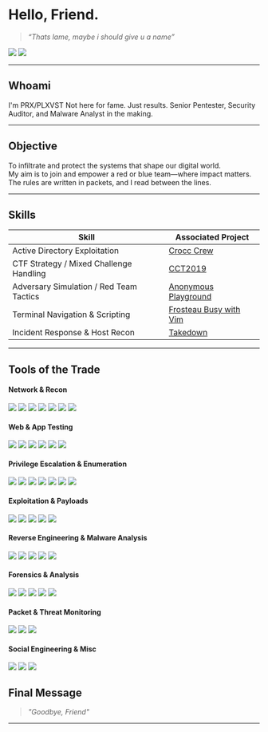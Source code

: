 # Hello, Friend.

> _“Thats lame, maybe i should give u a name”_

<a href="https://tryhackme.com/p/PRX"><img src="https://img.shields.io/badge/-TryHackMe%20Profile-darkred?&style=for-the-badge&logo=TryHackMe&logoColor=white" /></a>
<a href="https://linkedin.com"><img src="https://img.shields.io/badge/-LinkedIn-0072b1?&style=for-the-badge&logo=linkedin&logoColor=white" /></a>

---

## Whoami
I'm PRX/PLXVST
Not here for fame. Just results.
Senior Pentester, Security Auditor, and Malware Analyst in the making.   

---

## Objective
To infiltrate and protect the systems that shape our digital world.  
My aim is to join and empower a red or blue team—where impact matters.  
The rules are written in packets, and I read between the lines.

---

## Skills

| Skill                                         | Associated Project            |
|-----------------------------------------------|-------------------------------|
| Active Directory Exploitation                    | [Crocc Crew](https://tryhackme.com/room/crocccrew) |
| CTF Strategy / Mixed Challenge Handling          | [CCT2019](https://tryhackme.com/room/cct2019) |
| Adversary Simulation / Red Team Tactics          | [Anonymous Playground](https://tryhackme.com/room/anonymousplayground) |
| Terminal Navigation & Scripting                  | [Frosteau Busy with Vim](https://tryhackme.com/room/busyvimfrosteau) |
| Incident Response & Host Recon                   | [Takedown](https://tryhackme.com/room/takedown) |

---

## Tools of the Trade

#### Network & Recon
<div>
  <img src="https://img.shields.io/badge/-Nmap-0055A4?&style=for-the-badge&logo=gnometerminal&logoColor=white" />
  <img src="https://img.shields.io/badge/-Wireshark-1679A7?&style=for-the-badge&logo=Wireshark&logoColor=white" />
  <img src="https://img.shields.io/badge/-Masscan-FF3366?&style=for-the-badge&logo=gnometerminal&logoColor=white" />
  <img src="https://img.shields.io/badge/-Amass-8800AA?&style=for-the-badge&logo=gnometerminal&logoColor=white" />
  <img src="https://img.shields.io/badge/-Shodan-000000?&style=for-the-badge&logo=shodan&logoColor=white" />
  <img src="https://img.shields.io/badge/-Ffuf-FF4444?&style=for-the-badge&logo=gnometerminal&logoColor=white" />
  <img src="https://img.shields.io/badge/-Gobuster-444444?&style=for-the-badge&logo=gnometerminal&logoColor=white" />
</div>

#### Web & App Testing
<div>
  <img src="https://img.shields.io/badge/-Burp_Suite-FF6600?&style=for-the-badge&logo=burpsuite&logoColor=white" />
  <img src="https://img.shields.io/badge/-OWASP_ZAP-000000?&style=for-the-badge&logo=owasp&logoColor=white" />
  <img src="https://img.shields.io/badge/-SQLmap-8A0000?&style=for-the-badge&logo=gnometerminal&logoColor=white" />
  <img src="https://img.shields.io/badge/-Postman-FF6C37?&style=for-the-badge&logo=postman&logoColor=white" />
  <img src="https://img.shields.io/badge/-Dirb-B22222?&style=for-the-badge&logo=linux&logoColor=white" />
  <img src="https://img.shields.io/badge/-Nikto-4B0082?&style=for-the-badge&logo=linux&logoColor=white" />
</div>

#### Privilege Escalation & Enumeration
<div>
  <img src="https://img.shields.io/badge/-LinPEAS-00FF00?&style=for-the-badge&logo=linux&logoColor=black" />
  <img src="https://img.shields.io/badge/-WinPEAS-00CCFF?&style=for-the-badge&logo=windows&logoColor=black" />
  <img src="https://img.shields.io/badge/-BloodHound-990000?&style=for-the-badge&logo=neo4j&logoColor=white" />
  <img src="https://img.shields.io/badge/-PowerView-4169E1?&style=for-the-badge&logo=windows&logoColor=white" />
  <img src="https://img.shields.io/badge/-Seatbelt-483D8B?&style=for-the-badge&logo=windows&logoColor=white" />
  <img src="https://img.shields.io/badge/-CrackMapExec-222222?&style=for-the-badge&logo=linux&logoColor=white" />
  <img src="https://img.shields.io/badge/-Kerbrute-000000?&style=for-the-badge&logo=windows&logoColor=white" />
</div>

#### Exploitation & Payloads
<div>
  <img src="https://img.shields.io/badge/-Metasploit-4E2A8E?&style=for-the-badge&logo=metasploit&logoColor=white" />
  <img src="https://img.shields.io/badge/-MSFvenom-7F00FF?&style=for-the-badge&logo=linux&logoColor=white" />
  <img src="https://img.shields.io/badge/-ExploitDB-000000?&style=for-the-badge&logo=exploitdb&logoColor=white" />
  <img src="https://img.shields.io/badge/-Searchsploit-DD0031?&style=for-the-badge&logo=linux&logoColor=white" />
  <img src="https://img.shields.io/badge/-Impacket-800000?&style=for-the-badge&logo=python&logoColor=white" />
</div>

#### Reverse Engineering & Malware Analysis
<div>
  <img src="https://img.shields.io/badge/-Ghidra-B00000?&style=for-the-badge&logo=apache&logoColor=white" />
  <img src="https://img.shields.io/badge/-IDA_Pro-333333?&style=for-the-badge&logo=protonmail&logoColor=white" />
  <img src="https://img.shields.io/badge/-x64dbg-777777?&style=for-the-badge&logo=windows&logoColor=white" />
  <img src="https://img.shields.io/badge/-OllyDbg-555555?&style=for-the-badge&logo=windows&logoColor=white" />
  <img src="https://img.shields.io/badge/-Radare2-990000?&style=for-the-badge&logo=radare&logoColor=white" />
</div>

#### Forensics & Analysis
<div>
  <img src="https://img.shields.io/badge/-Volatility-111111?&style=for-the-badge&logo=python&logoColor=white" />
  <img src="https://img.shields.io/badge/-Autopsy-191970?&style=for-the-badge&logo=forensic&logoColor=white" />
  <img src="https://img.shields.io/badge/-Binwalk-008B8B?&style=for-the-badge&logo=linux&logoColor=white" />
  <img src="https://img.shields.io/badge/-ExifTool-696969?&style=for-the-badge&logo=gnometerminal&logoColor=white" />
  <img src="https://img.shields.io/badge/-CyberChef-00A98F?&style=for-the-badge&logo=chef&logoColor=white" />
</div>

#### Packet & Threat Monitoring
<div>
  <img src="https://img.shields.io/badge/-Zeek-777BB4?&style=for-the-badge&logo=Zeek&logoColor=white" />
  <img src="https://img.shields.io/badge/-Suricata-EF3B2D?&style=for-the-badge&logo=Suricata&logoColor=white" />
  <img src="https://img.shields.io/badge/-Snort-CC0000?&style=for-the-badge&logo=snort&logoColor=white" />
</div>

#### Social Engineering & Misc
<div>
  <img src="https://img.shields.io/badge/-Social_Engineer_Toolkit-444444?&style=for-the-badge&logo=linux&logoColor=white" />
  <img src="https://img.shields.io/badge/-Maltego-111111?&style=for-the-badge&logo=maltego&logoColor=white" />
  <img src="https://img.shields.io/badge/-Sherlock-FF69B4?&style=for-the-badge&logo=github&logoColor=white" />
</div>


## Final Message

> _"Goodbye, Friend"_   

---

